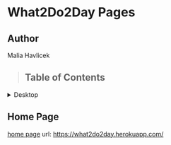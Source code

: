 # What2Do2Day Pages
## Author
Malia Havlicek
>## Table of Contents
<details>
<summary>Desktop</summary>

- [Home Page](#home-page)
- [Events Page](#events-list-page)
- [Filter Events](#filter-events)
- [Join Event](#join-event)
- [Places](#places-list-page)
- [Filter Places](#filter-places)
- [Follow Place](#follow-place)
- [Add Review](#add-review)
- [Add Event](#add-event)
- [Edit Event](#events-edit-page)
- [Update Event](#events-update-page)
- [Add Place](#places-add-page)
- [Edit Place](#places-edit-page)
- [Update Place](#places-update-page)
- [Edit Review](#review-edit-page)
- [Update Review](#review-update-page)
- [Navigation](#navigation)
- [Metrics](#metrics)

</details>

## Home Page
[home page](images/pages/w2do_home_desktop.png)
url: https://what2do2day.herokuapp.com/


